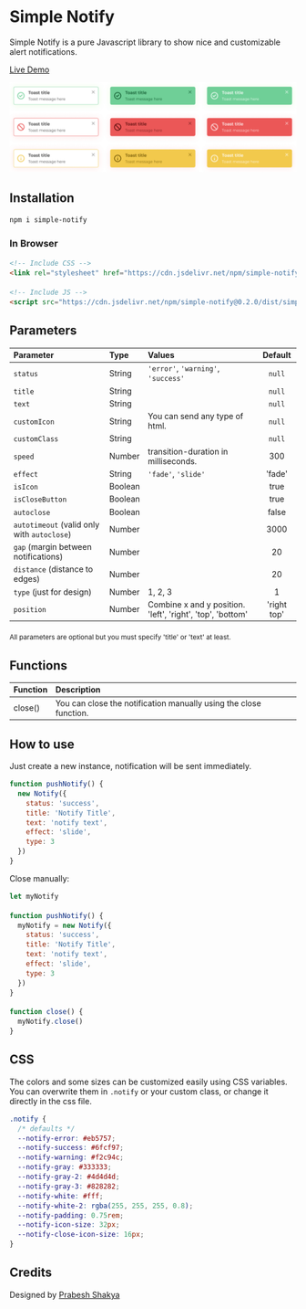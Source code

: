 # Simple Notify

Simple Notify is a pure Javascript library to show nice and customizable alert notifications.

[Live Demo](https://dgknca.github.io/simple-notify/)

![](./demo/assets/types.png)

## Installation

```bash
npm i simple-notify
```

### In Browser

```html
<!-- Include CSS -->
<link rel="stylesheet" href="https://cdn.jsdelivr.net/npm/simple-notify@0.2.0/dist/simple-notify.min.css" />

<!-- Include JS -->
<script src="https://cdn.jsdelivr.net/npm/simple-notify@0.2.0/dist/simple-notify.min.js"></script>
```

## Parameters

| Parameter                                   | Type    | Values                                                     |   Default   |
| :------------------------------------------ | :------ | :--------------------------------------------------------- | :---------: |
| `status`                                    | String  | `'error'`, `'warning'`, `'success'`                        |   `null`    |
| `title`                                     | String  |                                                            |   `null`    |
| `text`                                      | String  |                                                            |   `null`    |
| `customIcon`                                | String  | You can send any type of html.                             |   `null`    |
| `customClass`                               | String  |                                                            |   `null`    |
| `speed`                                     | Number  | transition-duration in milliseconds.                       |     300     |
| `effect`                                    | String  | `'fade'`, `'slide'`                                        |   'fade'    |
| `isIcon`                                    | Boolean |                                                            |    true     |
| `isCloseButton`                             | Boolean |                                                            |    true     |
| `autoclose`                                 | Boolean |                                                            |    false    |
| `autotimeout` (valid only with `autoclose`) | Number  |                                                            |    3000     |
| `gap` (margin between notifications)        | Number  |                                                            |     20      |
| `distance` (distance to edges)              | Number  |                                                            |     20      |
| `type` (just for design)                    | Number  | 1, 2, 3                                                    |      1      |
| `position`                                  | Number  | Combine x and y position. 'left', 'right', 'top', 'bottom' | 'right top' |

<sub>All parameters are optional but you must specify 'title' or 'text' at least.</sub>

## Functions

| Function | Description                                                       |
| :------- | :---------------------------------------------------------------- |
| close()  | You can close the notification manually using the close function. |

## How to use

Just create a new instance, notification will be sent immediately.

```js
function pushNotify() {
  new Notify({
    status: 'success',
    title: 'Notify Title',
    text: 'notify text',
    effect: 'slide',
    type: 3
  })
}
```

Close manually:

```js
let myNotify

function pushNotify() {
  myNotify = new Notify({
    status: 'success',
    title: 'Notify Title',
    text: 'notify text',
    effect: 'slide',
    type: 3
  })
}

function close() {
  myNotify.close()
}
```

## CSS

The colors and some sizes can be customized easily using CSS variables. You can overwrite them in `.notify` or your custom class, or change it directly in the css file.

```css
.notify {
  /* defaults */
  --notify-error: #eb5757;
  --notify-success: #6fcf97;
  --notify-warning: #f2c94c;
  --notify-gray: #333333;
  --notify-gray-2: #4d4d4d;
  --notify-gray-3: #828282;
  --notify-white: #fff;
  --notify-white-2: rgba(255, 255, 255, 0.8);
  --notify-padding: 0.75rem;
  --notify-icon-size: 32px;
  --notify-close-icon-size: 16px;
}
```

## Credits

Designed by [Prabesh Shakya](https://www.figma.com/@prabesh)

